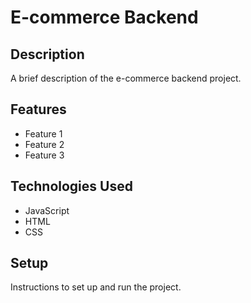# E-commerce Backend

## Description

A brief description of the e-commerce backend project.

## Features

- Feature 1
- Feature 2
- Feature 3

## Technologies Used

- JavaScript
- HTML
- CSS

## Setup

Instructions to set up and run the project.
